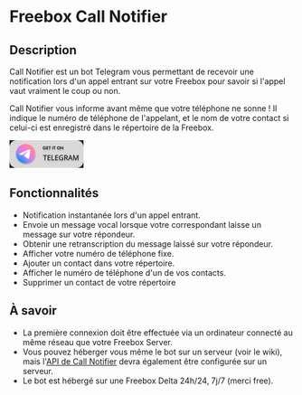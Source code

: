 # Freebox Call Notifier

## Description

Call Notifier est un bot Telegram vous permettant de recevoir une notification lors d'un appel entrant sur votre Freebox pour savoir si l'appel vaut vraiment le coup ou non.

Call Notifier vous informe avant même que votre téléphone ne sonne ! Il indique le numéro de téléphone de l'appelant, et le nom de votre contact si celui-ci est enregistré dans le répertoire de la Freebox.

<a href="https://t.me/freebox_call_notifier_bot"> <img src="on-telegram.png"> </a>


## Fonctionnalités

- Notification instantanée lors d'un appel entrant.
- Envoie un message vocal lorsque votre correspondant laisse un message sur votre répondeur.
- Obtenir une retranscription du message laissé sur votre répondeur.
- Afficher votre numéro de téléphone fixe.
- Ajouter un contact dans votre répertoire.
- Afficher le numéro de téléphone d'un de vos contacts.
- Supprimer un contact de votre répertoire

## À savoir

- La première connexion doit être effectuée via un ordinateur connecté au même réseau que votre Freebox Server.
- Vous pouvez héberger vous même le bot sur un serveur (voir le wiki), mais l'[API de Call Notifier](https://github.com/Freebox-Tools/api-notifier) devra également être configurée sur un serveur.
- Le bot est hébergé sur une Freebox Delta 24h/24, 7j/7 (merci free).
